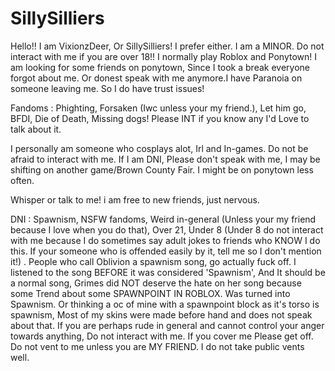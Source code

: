 # SillySilliers
Hello!! I am VixionzDeer, Or SillySilliers! I prefer either. I am a MINOR. Do not interact with me if you are over 18!! I normally play Roblox and Ponytown! I am looking for some friends on ponytown, Since I took a break everyone forgot about me. Or donest speak with me anymore.I have Paranoia on someone leaving me. So I do have trust issues!


Fandoms : Phighting, Forsaken (Iwc unless your my friend.), Let him go, BFDI, Die of Death, Missing dogs! Please INT if you know any I'd Love to talk about it.

I personally am someone who cosplays alot, Irl and In-games. Do not be afraid to interact with me. If I am DNI, Please don't speak with me, I may be shifting on another game/Brown County Fair. I might be on ponytown less often.

Whisper or talk to me! i am free to new friends, just nervous.


DNI :
Spawnism, NSFW fandoms, Weird in-general (Unless your my friend because I love when you do that), Over 21, Under 8 (Under 8 do not interact with me because I do sometimes say adult jokes to friends who KNOW I do this. If your someone who is offended easily by it, tell me so I don't mention it!) . People who call Oblivion a spawnism song, go actually fuck off. I listened to the song BEFORE it was considered 'Spawnism', And It should be a normal song, Grimes did NOT deserve the hate on her song because some Trend about some SPAWNPOINT IN ROBLOX. Was turned into Spawnism.  Or thinking a oc of mine with a spawnpoint block as it's torso is spawnism, Most of my skins were made before hand and does not speak about that. If you are perhaps rude in general and cannot control your anger towards anything, Do not interact with me. If you cover me Please get off.  Do not vent to me unless you are MY FRIEND. I do not take public vents well.
